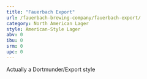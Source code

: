 ```yaml
---
title: "Fauerbach Export"
url: /fauerbach-brewing-company/fauerbach-export/
category: North American Lager
style: American-Style Lager
abv: 0
ibu: 0
srm: 0
upc: 0
---
```

Actually a Dortmunder/Export style
